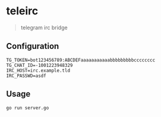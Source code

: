 # teleirc
> telegram irc bridge

## Configuration

```
TG_TOKEN=bot123456789:ABCDEFaaaaaaaaaaabbbbbbbbbcccccccc
TG_CHAT_ID=-1001223948329
IRC_HOST=irc.example.tld
IRC_PASSWD=asdf
```

## Usage

```
go run server.go
```
